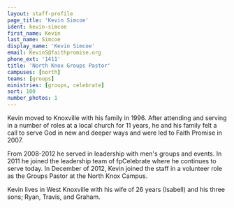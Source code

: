 ```yaml
---
layout: staff-profile
page_title: 'Kevin Simcoe'
ident: kevin-simcoe
first_name: Kevin
last_name: Simcoe
display_name: 'Kevin Simcoe'
email: KevinS@faithpromise.org
phone_ext: '1411'
title: 'North Knox Groups Pastor'
campuses: [north]
teams: [groups]
ministries: [groups, celebrate]
sort: 100
number_photos: 1
---
```


Kevin moved to Knoxville with his family in 1996. After attending and serving in a number of roles at a local church for 11 years, he and his family felt a call to serve God in new and deeper ways and were led to Faith Promise in 2007.

From 2008-2012 he served in leadership with men's groups and events. In 2011 he joined the leadership team of fpCelebrate where he continues to serve today. In December of 2012, Kevin joined the staff in a volunteer role as the Groups Pastor at the North Knox Campus.

Kevin lives in West Knoxville with his wife of 26 years (Isabell) and his three sons; Ryan, Travis, and Graham.